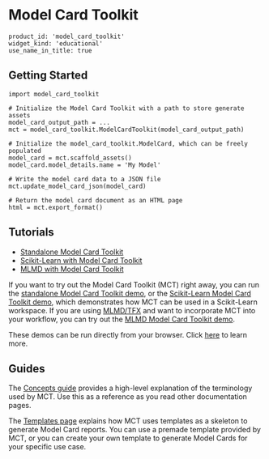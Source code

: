 # Model Card Toolkit





```live-stacks
product_id: 'model_card_toolkit'
widget_kind: 'educational'
use_name_in_title: true
```



## Getting Started

    import model_card_toolkit

    # Initialize the Model Card Toolkit with a path to store generate assets
    model_card_output_path = ...
    mct = model_card_toolkit.ModelCardToolkit(model_card_output_path)

    # Initialize the model_card_toolkit.ModelCard, which can be freely populated
    model_card = mct.scaffold_assets()
    model_card.model_details.name = 'My Model'

    # Write the model card data to a JSON file
    mct.update_model_card_json(model_card)

    # Return the model card document as an HTML page
    html = mct.export_format()

## Tutorials

*   [Standalone Model Card Toolkit](https://colab.sandbox.google.com/github/tensorflow/model-card-toolkit/blob/master/model_card_toolkit/documentation/examples/Standalone_Model_Card_Toolkit_Demo.ipynb)
*   [Scikit-Learn with Model Card Toolkit](https://colab.sandbox.google.com/github/tensorflow/model-card-toolkit/blob/master/model_card_toolkit/documentation/examples/Scikit_Learn_Model_Card_Toolkit_Demo.ipynb)
*   [MLMD with Model Card Toolkit](https://colab.sandbox.google.com/github/tensorflow/model-card-toolkit/blob/master/model_card_toolkit/documentation/examples/MLMD_Model_Card_Toolkit_Demo.ipynb)

If you want to try out the Model Card Toolkit (MCT) right away, you can run the
[standalone Model Card Toolkit demo](https://colab.sandbox.google.com/github/tensorflow/model-card-toolkit/blob/master/model_card_toolkit/documentation/examples/Standalone_Model_Card_Toolkit_Demo.ipynb),
or the
[Scikit-Learn Model Card Toolkit demo](https://colab.sandbox.google.com/github/tensorflow/model-card-toolkit/blob/master/model_card_toolkit/documentation/examples/Scikit_Learn_Model_Card_Toolkit_Demo.ipynb),
which demonstrates how MCT can be used in a Scikit-Learn workspace. If you are
using [MLMD/TFX](https://www.tensorflow.org/tfx) and want to incorporate MCT
into your workflow, you can try out the
[MLMD Model Card Toolkit demo](https://colab.sandbox.google.com/github/tensorflow/model-card-toolkit/blob/master/model_card_toolkit/documentation/examples/MLMD_Model_Card_Toolkit_Demo.ipynb).

These demos can be run directly from your browser. Click
[here](https://github.com/tensorflow/model-card-toolkit/blob/master/model_card_toolkit/documentation/examples/README.md)
to learn more.

## Guides

The
[Concepts guide](https://github.com/tensorflow/model-card-toolkit/blob/master/model_card_toolkit/documentation/guide/concepts.md)
provides a high-level explanation of the terminology used by MCT. Use this as a
reference as you read other documentation pages.

The
[Templates page](https://github.com/tensorflow/model-card-toolkit/blob/master/model_card_toolkit/documentation/guide/templates.md)
explains how MCT uses templates as a skeleton to generate Model Card reports.
You can use a premade template provided by MCT, or you can create your own
template to generate Model Cards for your specific use case.
